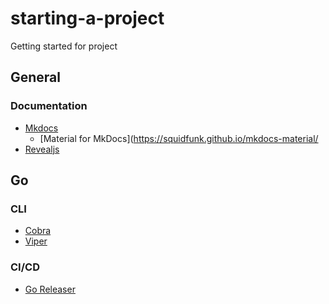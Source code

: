 # starting-a-project
Getting started for project

## General

### Documentation

- [Mkdocs](https://www.mkdocs.org/)
  - [Material for MkDocs](https://squidfunk.github.io/mkdocs-material/
- [Revealjs](https://revealjs.com/markdown/)

## Go 

### CLI

- [Cobra](https://github.com/spf13/cobra)
- [Viper](https://github.com/spf13/viper)

### CI/CD
  - [Go Releaser](https://github.com/goreleaser/goreleaser)

